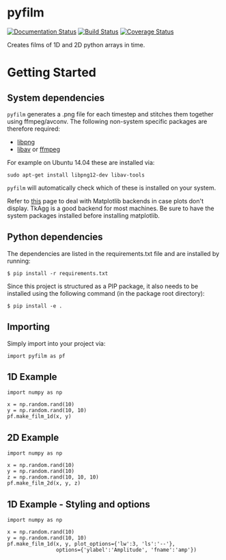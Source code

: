 pyfilm
======

[![Documentation Status](https://readthedocs.org/projects/pyfilm/badge/?version=latest)](https://readthedocs.org/projects/pyfilm/?badge=latest)
[![Build Status](https://travis-ci.org/ferdinandvwyk/pyfilm.svg?branch=master)](https://travis-ci.org/ferdinandvwyk/pyfilm)
[![Coverage Status](https://coveralls.io/repos/ferdinandvwyk/pyfilm/badge.svg?branch=master&service=github)](https://coveralls.io/github/ferdinandvwyk/pyfilm?branch=master)

Creates films of 1D and 2D python arrays in time.

Getting Started
===============

System dependencies
-------------------

`pyfilm` generates a .png file for each timestep and stitches them together using
ffmpeg/avconv. The following non-system specific packages are therefore 
required:

* [libpng](www.libpng.org/pub/png/libpng.html)
* [libav](https://libav.org/) or [ffmpeg](https://www.ffmpeg.org/)

For example on Ubuntu 14.04 these are installed via:

    sudo apt-get install libpng12-dev libav-tools

`pyfilm` will automatically check which of these is installed on your system.

Refer to [this](http://matplotlib.org/faq/usage_faq.html#what-is-a-backend) 
page to deal with Matplotlib backends in case plots don't display. TkAgg is a
good backend for most machines. Be sure to have the system packages installed 
before installing matplotlib.

Python dependencies
-------------------

The dependencies are listed in the requirements.txt file and are installed by
running:

    $ pip install -r requirements.txt

Since this project is structured as a PIP package, it also needs to be installed
using the following command (in the package root directory):

    $ pip install -e .

Importing
---------

Simply import into your project via:

    import pyfilm as pf

1D Example
----------

    import numpy as np

    x = np.random.rand(10)
    y = np.random.rand(10, 10)
    pf.make_film_1d(x, y)

2D Example
----------

    import numpy as np

    x = np.random.rand(10)
    y = np.random.rand(10)
    z = np.random.rand(10, 10, 10)
    pf.make_film_2d(x, y, z)

1D Example - Styling and options
--------------------------------

    import numpy as np

    x = np.random.rand(10)
    y = np.random.rand(10, 10)
    pf.make_film_1d(x, y, plot_options={'lw':3, 'ls':'--'}, 
                    options={'ylabel':'Amplitude', 'fname':'amp'})














